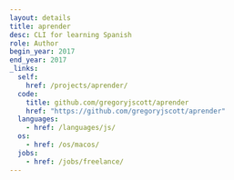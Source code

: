```yaml
---
layout: details
title: aprender
desc: CLI for learning Spanish
role: Author
begin_year: 2017
end_year: 2017
_links:
  self:
    href: /projects/aprender/
  code:
    title: github.com/gregoryjscott/aprender
    href: "https://github.com/gregoryjscott/aprender"
  languages:
    - href: /languages/js/
  os:
    - href: /os/macos/
  jobs:
    - href: /jobs/freelance/
---
```

